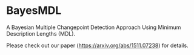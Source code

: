 # BayesMDL
A Bayesian Multiple Changepoint Detection Approach Using Minimum Description Lengths (MDL).

Please check out our paper (https://arxiv.org/abs/1511.07238) for details. 
